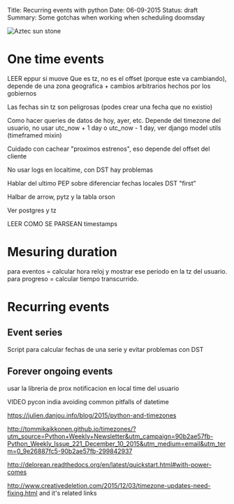 Title: Recurring events with python
Date: 06-09-2015
Status: draft
Summary: Some gotchas when working when scheduling doomsday


![Aztec sun stone](/images/aztec-calendar.png "Aztec sun stone")


# One time events

LEER eppur si muove
Que es tz, no es el offset (porque este va cambiando), depende de una zona geografica + cambios arbitrarios hechos por los gobiernos

Las fechas sin tz son peligrosas (podes crear una fecha que no existio)

Como hacer queries de datos de hoy, ayer, etc. Depende del timezone del usuario, no usar utc_now + 1 day o utc_now - 1 day,
ver django model utils (timeframed mixin)

Cuidado con cachear "proximos estrenos", eso depende del offset del cliente

No usar logs en localtime, con DST hay problemas

Hablar del ultimo PEP sobre diferenciar fechas locales DST "first"

Halbar de arrow, pytz y la tabla orson 

Ver postgres y tz

LEER COMO SE PARSEAN timestamps


# Mesuring duration
para eventos = calcular hora reloj y mostrar ese periodo en la tz del usuario.
para progreso = calcular tiempo transcurrido.


# Recurring events
## Event series
Script para calcular fechas de una serie y evitar problemas con DST 
## Forever ongoing events
usar la libreria de prox notificacion en local time del usuario


VIDEO pycon india avoiding common pitfalls of datetime

https://julien.danjou.info/blog/2015/python-and-timezones

http://tommikaikkonen.github.io/timezones/?utm_source=Python+Weekly+Newsletter&utm_campaign=90b2ae57fb-Python_Weekly_Issue_221_December_10_2015&utm_medium=email&utm_term=0_9e26887fc5-90b2ae57fb-299842937

http://delorean.readthedocs.org/en/latest/quickstart.html#with-power-comes

http://www.creativedeletion.com/2015/12/03/timezone-updates-need-fixing.html and it's related links
